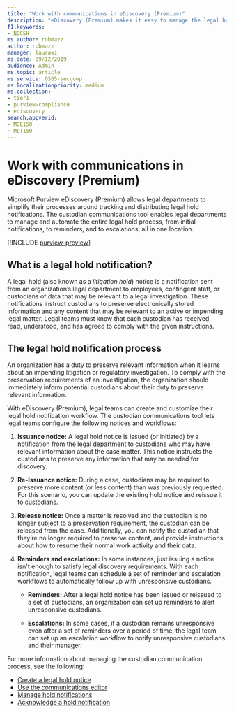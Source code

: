 ```yaml
---
title: "Work with communications in eDiscovery (Premium)"
description: "eDiscovery (Premium) makes it easy to manage the legal hold notification workflow around notifying custodians in legal investigations."
f1.keywords:
- NOCSH
ms.author: robmazz
author: robmazz
manager: laurawi
ms.date: 09/12/2019
audience: Admin
ms.topic: article
ms.service: O365-seccomp
ms.localizationpriority: medium
ms.collection:
- tier1
- purview-compliance
- ediscovery
search.appverid: 
- MOE150
- MET150
---
```


# Work with communications in eDiscovery (Premium)

Microsoft Purview eDiscovery (Premium) allows legal departments to simplify their processes around tracking and distributing legal hold notifications. The custodian communications tool enables legal departments to manage and automate the entire legal hold process, from initial notifications, to reminders, and to escalations, all in one location.

[!INCLUDE [purview-preview](../includes/purview-preview.md)]

## What is a legal hold notification?

A legal hold (also known as a *litigation hold*) notice is a notification sent from an organization’s legal department to employees, contingent staff, or custodians of data that may be relevant to a legal investigation. These notifications instruct custodians to preserve electronically stored information and any content that may be relevant to an active or impending legal matter. Legal teams must know that each custodian has received, read, understood, and has agreed to comply with the given instructions.

## The legal hold notification process

An organization has a duty to preserve relevant information when it learns about an impending litigation or regulatory investigation. To comply with the preservation requirements of an investigation, the organization should immediately inform potential custodians about their duty to preserve relevant information.

With eDiscovery (Premium), legal teams can create and customize their legal hold notification workflow. The custodian communications tool lets legal teams configure the following notices and workflows:

1. **Issuance notice:** A legal hold notice is issued (or initiated) by a notification from the legal department to custodians who may have relevant information about the case matter. This notice instructs the custodians to preserve any information that may be needed for discovery.

2. **Re-Issuance notice:** During a case, custodians may be required to preserve more content (or less content) than was previously requested. For this scenario, you can update the existing hold notice and reissue it to custodians.

3. **Release notice:** Once a matter is resolved and the custodian is no longer subject to a preservation requirement, the custodian can be released from the case. Additionally, you can notify the custodian that they’re no longer required to preserve content, and provide instructions about how to resume their normal work activity and their data.

4. **Reminders and escalations:** In some instances, just issuing a notice isn't enough to satisfy legal discovery requirements. With each notification, legal teams can schedule a set of reminder and escalation workflows to automatically follow up with unresponsive custodians.

   - **Reminders:** After a legal hold notice has been issued or reissued to a set of custodians, an organization can set up reminders to alert unresponsive custodians.

   - **Escalations:** In some cases, if a custodian remains unresponsive even after a set of reminders over a period of time, the legal team can set up an escalation workflow to notify unresponsive custodians and their manager.

For more information about managing the custodian communication process, see the following: 

- [Create a legal hold notice](ediscovery-create-hold-notification.md)
- [Use the communications editor](ediscovery-using-communications-editor.md)
- [Manage hold notifications](ediscovery-manage-hold-notifications.md)
- [Acknowledge a hold notification](ediscovery-acknowledge-hold-notification.md)
